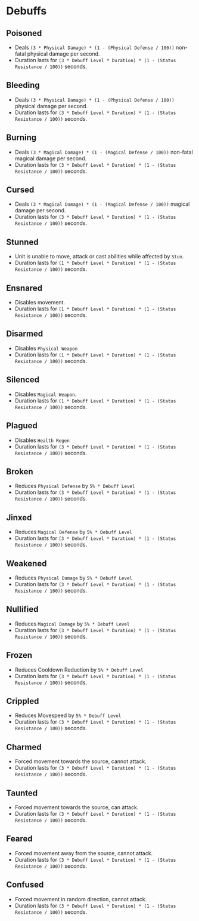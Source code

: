 # Debuffs

## Poisoned

- Deals `(3 * Physical Damage) * (1 - (Physical Defense / 100))` non-fatal physical damage per second.
- Duration lasts for `(3 * Debuff Level * Duration) * (1 - (Status Resistance / 100))` seconds.

## Bleeding

- Deals `(3 * Physical Damage) * (1 - (Physical Defense / 100))` physical damage per second.
- Duration lasts for `(3 * Debuff Level * Duration) * (1 - (Status Resistance / 100))` seconds.

## Burning

- Deals `(3 * Magical Damage) * (1 - (Magical Defense / 100))` non-fatal magical damage per second.
- Duration lasts for `(3 * Debuff Level * Duration) * (1 - (Status Resistance / 100))` seconds.

## Cursed

- Deals `(3 * Magical Damage) * (1 - (Magical Defense / 100))` magical damage per second.
- Duration lasts for `(3 * Debuff Level * Duration) * (1 - (Status Resistance / 100))` seconds.

## Stunned

- Unit is unable to move, attack or cast abilities while affected by `Stun`.
- Duration lasts for `(1 * Debuff Level * Duration) * (1 - (Status Resistance / 100))` seconds.

## Ensnared

- Disables movement.
- Duration lasts for `(1 * Debuff Level * Duration) * (1 - (Status Resistance / 100))` seconds.

## Disarmed

- Disables `Physical Weapon`
- Duration lasts for `(1 * Debuff Level * Duration) * (1 - (Status Resistance / 100))` seconds.

## Silenced

- Disables `Magical Weapon`.
- Duration lasts for `(1 * Debuff Level * Duration) * (1 - (Status Resistance / 100))` seconds.

## Plagued

- Disables `Health Regen`
- Duration lasts for `(3 * Debuff Level * Duration) * (1 - (Status Resistance / 100))` seconds.

## Broken

- Reduces `Physical Defense` by `5% * Debuff Level`
- Duration lasts for `(3 * Debuff Level * Duration) * (1 - (Status Resistance / 100))` seconds.

## Jinxed

- Reduces `Magical Defense` by `5% * Debuff Level`
- Duration lasts for `(3 * Debuff Level * Duration) * (1 - (Status Resistance / 100))` seconds.

## Weakened

- Reduces `Physical Damage` by `5% * Debuff Level`
- Duration lasts for `(3 * Debuff Level * Duration) * (1 - (Status Resistance / 100))` seconds.

## Nullified

- Reduces `Magical Damage` by `5% * Debuff Level`
- Duration lasts for `(3 * Debuff Level * Duration) * (1 - (Status Resistance / 100))` seconds.

## Frozen

- Reduces Cooldown Reduction by `5% * Debuff Level`
- Duration lasts for `(3 * Debuff Level * Duration) * (1 - (Status Resistance / 100))` seconds.

## Crippled

- Reduces Movespeed by `5% * Debuff Level`
- Duration lasts for `(3 * Debuff Level * Duration) * (1 - (Status Resistance / 100))` seconds.

## Charmed

- Forced movement towards the source, cannot attack.
- Duration lasts for `(3 * Debuff Level * Duration) * (1 - (Status Resistance / 100))` seconds.

## Taunted

- Forced movement towards the source, can attack.
- Duration lasts for `(3 * Debuff Level * Duration) * (1 - (Status Resistance / 100))` seconds.

## Feared

- Forced movement away from the source, cannot attack.
- Duration lasts for `(3 * Debuff Level * Duration) * (1 - (Status Resistance / 100))` seconds.

## Confused

- Forced movement in random direction, cannot attack.
- Duration lasts for `(3 * Debuff Level * Duration) * (1 - (Status Resistance / 100))` seconds.
